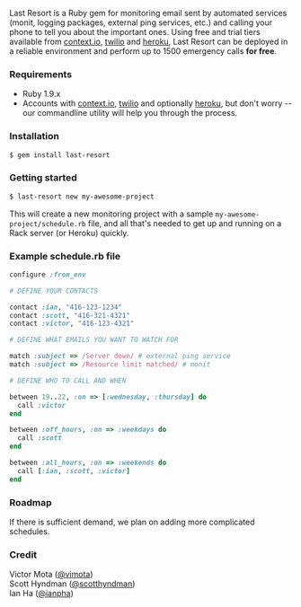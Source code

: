 Last Resort is a Ruby gem for monitoring email sent by automated services (monit, logging packages, 
external ping services, etc.) and calling your phone to tell you about the important ones. Using free and trial tiers
available from [context.io](http://context.io), [twilio](http://twilio.com) and [heroku](http://heroku.com), 
Last Resort can be deployed in a reliable environment and perform up to 1500 emergency calls **for free**.

### Requirements
* Ruby 1.9.x
* Accounts with [context.io](http://context.io), [twilio](http://twilio.com) and optionally [heroku](http://heroku.com), 
  but don't worry -- our commandline utility will help you through the process.

### Installation
```sh
$ gem install last-resort
```

### Getting started
```sh
$ last-resort new my-awesome-project
```
This will create a new monitoring project with a sample `my-awesome-project/schedule.rb` file, and all that's
needed to get up and running on a Rack server (or Heroku) quickly.

### Example schedule.rb file

```ruby
configure :from_env

# DEFINE YOUR CONTACTS

contact :ian, "416-123-1234"
contact :scott, "416-321-4321"
contact :victor, "416-123-4321"

# DEFINE WHAT EMAILS YOU WANT TO WATCH FOR

match :subject => /Server down/ # external ping service
match :subject => /Resource limit matched/ # monit

# DEFINE WHO TO CALL AND WHEN

between 19..22, :on => [:wednesday, :thursday] do
  call :victor
end

between :off_hours, :on => :weekdays do
  call :scott
end

between :all_hours, :on => :weekends do
  call [:ian, :scott, :victor]
end
```

### Roadmap
If there is sufficient demand, we plan on adding more complicated schedules.

### Credit
Victor Mota ([@vimota](http://www.twitter.com/vimota))  
Scott Hyndman ([@scotthyndman](http://www.twitter.com/scotthyndman))  
Ian Ha ([@ianpha](http://www.twitter.com/ianpha))  